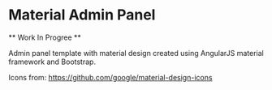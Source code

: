 Material Admin Panel
=============
** Work In Progree **

Admin panel template with material design created using AngularJS material framework and Bootstrap. 

Icons from:
https://github.com/google/material-design-icons
